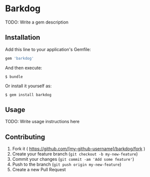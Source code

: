 # Barkdog

TODO: Write a gem description

## Installation

Add this line to your application's Gemfile:

```ruby
gem 'barkdog'
```

And then execute:

    $ bundle

Or install it yourself as:

    $ gem install barkdog

## Usage

TODO: Write usage instructions here

## Contributing

1. Fork it ( https://github.com/[my-github-username]/barkdog/fork )
2. Create your feature branch (`git checkout -b my-new-feature`)
3. Commit your changes (`git commit -am 'Add some feature'`)
4. Push to the branch (`git push origin my-new-feature`)
5. Create a new Pull Request
